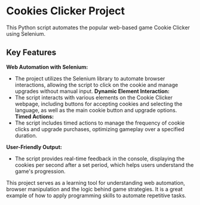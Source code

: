# Cookies Clicker Project
This Python script automates the popular web-based game Cookie Clicker using Selenium.

## Key Features 
**Web Automation with Selenium:**
  - The project utilizes the Selenium library to automate browser interactions, allowing the script to click on the cookie and manage upgrades without manual input.
**Dynamic Element Interaction:**
  - The script interacts with various elements on the Cookie Clicker webpage, including buttons for accepting cookies and selecting the language, as well as the main cookie button and upgrade options.
**Timed Actions:**
  - The script includes timed actions to manage the frequency of cookie clicks and upgrade purchases, optimizing gameplay over a specified duration.

**User-Friendly Output:**
  - The script provides real-time feedback in the console, displaying the cookies per second after a set period, which helps users understand the game's progression.

This project serves as a learning tool for understanding web automation, browser manipulation and the logic behind game strategies. 
It is a great example of how to apply programming skills to automate repetitive tasks.
